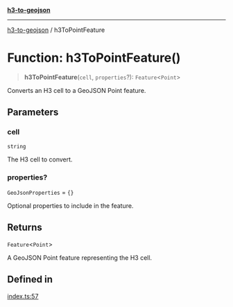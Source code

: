 [**h3-to-geojson**](../README.md)

***

[h3-to-geojson](../README.md) / h3ToPointFeature

# Function: h3ToPointFeature()

> **h3ToPointFeature**(`cell`, `properties`?): `Feature`\<`Point`\>

Converts an H3 cell to a GeoJSON Point feature.

## Parameters

### cell

`string`

The H3 cell to convert.

### properties?

`GeoJsonProperties` = `{}`

Optional properties to include in the feature.

## Returns

`Feature`\<`Point`\>

A GeoJSON Point feature representing the H3 cell.

## Defined in

[index.ts:57](https://github.com/alrico88/h3-to-geojson/blob/master/src/index.ts#L57)
